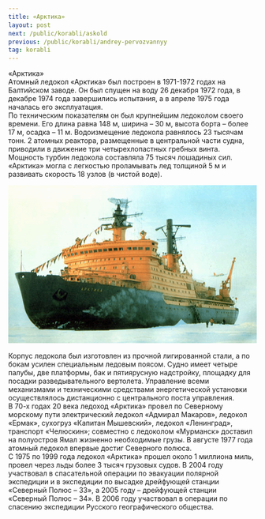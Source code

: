```yaml
---
title: «Арктика»
layout: post
next: /public/korabli/askold
previous: /public/korabli/andrey-pervozvannyy
tag: korabli
---
```


«Арктика»  
Атомный ледокол «Арктика» был построен в 1971-1972 годах на Балтийском заводе. Он был спущен на воду 26 декабря 1972 года, в декабре 1974 года завершились испытания, а в апреле 1975 года началась его эксплуатация.   
По техническим показателям он был крупнейшим ледоколом своего времени. Его длина равна 148 м, ширина – 30 м, высота борта – более 17 м, осадка – 11 м. Водоизмещение ледокола равнялось 23 тысячам тонн. 2 атомных реактора, размещенные в центральной части судна, приводили в движение три четырехлопастных гребных винта. Мощность турбин ледокола составляла 75 тысяч лошадиных сил. «Арктика» могла с легкостью проламывать лед толщиной 5 м и развивать скорость 18 узлов (в чистой воде).  
  

![](/assets/img/arktika.gif)  

  
Корпус ледокола был изготовлен из прочной лигированной стали, а по бокам усилен специальным ледовым поясом. Судно имеет четыре палубы, две платформы, бак и пятиярусную надстройку, площадку для посадки разведывательного вертолета. Управление всеми механизмами и техническими средствами энергетической установки осуществлялось дистанционно с центрального поста управления.  
В 70-х годах 20 века ледоход «Арктика» провел по Северному морскому пути электрический ледокол «Адмирал Макаров», ледокол «Ермак», сухогруз «Капитан Мышевский», ледокол «Ленинград», транспорт «Челюскин»; совместно с ледоколом «Мурманск» доставил на полуостров Ямал жизненно необходимые грузы. В августе 1977 года атомный ледокол впервые достиг Северного полюса.   
С 1975 по 1999 года ледокол «Арктика» прошел около 1 миллиона миль, провел через льды более 3 тысяч грузовых судов. В 2004 году участвовал в спасательной операции по эвакуации полярной экспедиции и в экспедиции по высадке дрейфующей станции «Северный Полюс – 33», а 2005 году – дрейфующей станции «Северный Полюс – 34». В 2006 году участвовал в операции по спасению экспедиции Русского географического общества.
